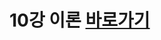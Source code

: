 # 10강 이론 [바로가기](https://github.com/khyup0629/Flask_Todo_List_App/tree/main/-%20Learn%20Flask#10-%ED%8C%8C%EC%9D%B4%EC%8D%AC-%ED%94%8C%EB%9D%BC%EC%8A%A4%ED%81%AC-%ED%8C%8C%EC%9D%BC-%EB%8B%A4%EC%9A%B4%EB%A1%9C%EB%93%9C-%EC%84%9C%EB%B2%84-%EA%B5%AC%EC%B6%95)
